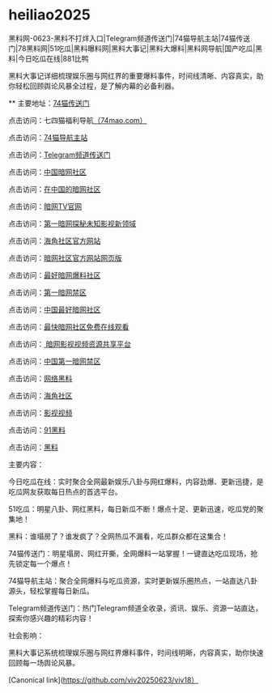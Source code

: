 # heiliao2025
黑料网-0623-黑料不打烊入口|Telegram频道传送门|74猫导航主站|74猫传送门|78黑料网|51吃瓜|黑料曝料网|黑料大事记|黑料大爆料|黑料网导航|国产吃瓜|黑料|今日吃瓜在线|881比鸭

黑料大事记详细梳理娱乐圈与网红界的重要爆料事件，时间线清晰、内容真实，助你轻松回顾舆论风暴全过程，是了解内幕的必备利器。

** 主要地址：<a href="https://74mao.com/">74猫传送门</a>

点击访问：七四猫福利导航<a href="https://74mao.com/">（74mao.com）</a>

点击访问：<a href="https://74mao.com/">74猫导航主站</a>

点击访问：<a href="https://74mao.com/">Telegram频道传送门</a>

点击访问：<a href="https://aw1-18.pages.dev/">中国暗网社区</a>

点击访问：<a href="https://aw2-18.pages.dev/">在中国的暗网社区</a>

点击访问：<a href="https://aw7-18.pages.dev/">暗网TV官网</a>

点击访问：<a href="https://aw8-18.pages.dev/">第一暗网探秘未知影视新领域</a>

点击访问：<a href="https://aw1-16.pages.dev/">海角社区官方网站</a>

点击访问：<a href="https://aw2-16.pages.dev/">暗网社区官方网站网页版</a>

点击访问：<a href="https://aw3-16.pages.dev/">最好暗网爆料社区</a>

点击访问：<a href="https://aw4-16.pages.dev/">第一暗网禁区</a>

点击访问：<a href="https://aw1-17.pages.dev/">中国最好暗网社区</a>

点击访问：<a href="https://aw2-17.pages.dev/">最快暗网社区免费在线观看</a>

点击访问：<a href="https://aw3-17.pages.dev/"> 暗网影视视频资源共享平台</a>

点击访问：<a href="https://aw4-17.pages.dev/">中国第一暗网禁区</a>

点击访问：<a href="https://aw1-04.pages.dev/">网络黑料</a>

点击访问：<a href="https://aw2-04.pages.dev/">海角社区</a>

点击访问：<a href="https://aw3-04.pages.dev/">影视视频</a>

点击访问：<a href="https://heiliaowang45.pages.dev/">91黑料</a>

点击访问：<a href="https://li77.pages.dev/">黑料</a>

主要内容：

今日吃瓜在线：实时聚合全网最新娱乐八卦与网红爆料，内容劲爆、更新迅捷，是吃瓜网友获取每日热点的首选平台。

51吃瓜：明星八卦、网红黑料，每日新瓜不断！爆点十足、更新迅速，吃瓜党的聚集地！

黑料：谁塌房了？谁发疯了？全网热瓜不漏看，吃瓜群众都在这集合！


74猫传送门：明星塌房、网红开撕，全网爆料一站掌握！一键直达吃瓜现场，抢先锁定每一个爆点！

74猫导航主站：聚合全网爆料与吃瓜资源，实时更新娱乐圈热点，一站直达八卦源头，轻松掌握每日新瓜。

Telegram频道传送门：热门Telegram频道全收录，资讯、娱乐、资源一站直达，探索你感兴趣的精彩内容！

社会影响：

黑料大事记系统梳理娱乐圈与网红界爆料事件，时间线明晰，内容真实，助你快速回顾每一场舆论风暴。

[Canonical link](https://github.com/viv20250623/viv18）
